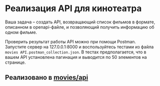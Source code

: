 # Реализация API для кинотеатра

Ваша задача – создать API, возвращающий список фильмов в формате, описанном в openapi-файле, и позволяющий получить информацию об одном фильме.

Проверить результат работы API можно при помощи Postman. Запустите сервер на 127.0.0.1:8000 и воспользуйтесь тестами из файла `movies API.postman_collection.json`. В тестах предполагается, что в вашем API установлена пагинация и выводится по 50 элементов на странице.


## Реализовано в [movies/api](../movies/api)